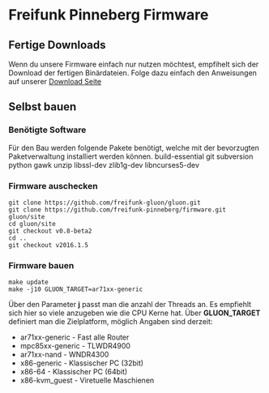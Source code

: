 # Freifunk Pinneberg Firmware

## Fertige Downloads
Wenn du unsere Firmware einfach nur nutzen möchtest, empfihelt sich der Download der fertigen Binärdateien. Folge dazu einfach den Anweisungen auf unserer [Download Seite](https://pinneberg.freifunk.net/download.html)

## Selbst bauen

### Benötigte Software
Für den Bau werden folgende Pakete benötigt, welche mit der bevorzugten Paketverwaltung installiert werden können.
build-essential git subversion python gawk unzip libssl-dev zlib1g-dev libncurses5-dev

### Firmware auschecken
    git clone https://github.com/freifunk-gluon/gluon.git
    git clone https://github.com/freifunk-pinneberg/firmware.git gluon/site
    cd gluon/site
    git checkout v0.8-beta2
    cd ..
    git checkout v2016.1.5

### Firmware bauen
    make update
    make -j10 GLUON_TARGET=ar71xx-generic

Über den Parameter **j** passt man die anzahl der Threads an. Es empfiehlt sich hier so viele anzugeben wie die CPU Kerne hat.
Über **GLUON_TARGET** definiert man die Zielplatform, möglich Angaben sind derzeit:

* ar71xx-generic - Fast alle Router
* mpc85xx-generic - TLWDR4900
* ar71xx-nand - WNDR4300
* x86-generic - Klassischer PC (32bit)
* x86-64 - Klassischer PC (64bit)
* x86-kvm_guest - Viretuelle Maschienen
